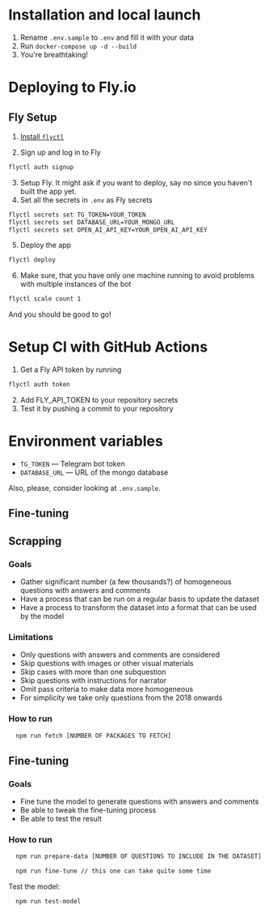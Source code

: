 # Installation and local launch

1. Rename `.env.sample` to `.env` and fill it with your data
2. Run `docker-compose up -d --build`
3. You're breathtaking!

# Deploying to Fly.io

## Fly Setup

1. [Install `flyctl`](https://fly.io/docs/getting-started/installing-flyctl/)

2. Sign up and log in to Fly

```sh
flyctl auth signup
```

3. Setup Fly. It might ask if you want to deploy, say no since you haven't built the app yet.
4. Set all the secrets in `.env` as Fly secrets

```sh
flyctl secrets set TG_TOKEN=YOUR_TOKEN
flyctl secrets set DATABASE_URL=YOUR_MONGO_URL
flyctl secrets set OPEN_AI_API_KEY=YOUR_OPEN_AI_API_KEY
```

5. Deploy the app

```sh
flyctl deploy
```

6. Make sure, that you have only one machine running to avoid problems with multiple instances of the bot

```sh
flyctl scale count 1
```

And you should be good to go!

# Setup CI with GitHub Actions

1. Get a Fly API token by running

```sh
flyctl auth token
```

2. Add FLY_API_TOKEN to your repository secrets
3. Test it by pushing a commit to your repository

# Environment variables

- `TG_TOKEN` — Telegram bot token
- `DATABASE_URL` — URL of the mongo database

Also, please, consider looking at `.env.sample`.

## Fine-tuning

## Scrapping

### Goals

- Gather significant number (a few thousands?) of homogeneous questions with answers and comments
- Have a process that can be run on a regular basis to update the dataset
- Have a process to transform the dataset into a format that can be used by the model

### Limitations

- Only questions with answers and comments are considered
- Skip questions with images or other visual materials
- Skip cases with more than one subquestion
- Skip questions with instructions for narrator
- Omit pass criteria to make data more homogeneous
- For simplicity we take only questions from the 2018 onwards

### How to run

```bash
  npm run fetch [NUMBER OF PACKAGES TO FETCH]
```

## Fine-tuning

### Goals

- Fine tune the model to generate questions with answers and comments
- Be able to tweak the fine-tuning process
- Be able to test the result

### How to run

```bash
  npm run prepare-data [NUMBER OF QUESTIONS TO INCLUDE IN THE DATASET]

  npm run fine-tune // this one can take quite some time
```

Test the model:

```bash
  npm run test-model
```
